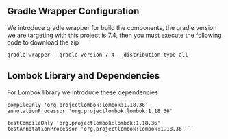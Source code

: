 ## Gradle Wrapper Configuration
We introduce gradle wrapper for build the components, the gradle version we are
targeting with this project is 7.4, then you must execute the following code 
to download the zip

`gradle wrapper --gradle-version 7.4 --distribution-type all`

## Lombok Library and Dependencies
For Lombok library we introduce these dependencies

```
compileOnly 'org.projectlombok:lombok:1.18.36'
annotationProcessor 'org.projectlombok:lombok:1.18.36'

testCompileOnly 'org.projectlombok:lombok:1.18.36'
testAnnotationProcessor 'org.projectlombok:lombok:1.18.36'```
